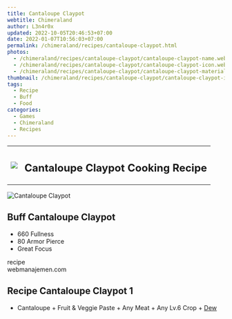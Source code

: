 ```yaml
---
title: Cantaloupe Claypot
webtitle: Chimeraland
author: L3n4r0x
updated: 2022-10-05T20:46:53+07:00
date: 2022-01-07T10:56:03+07:00
permalink: /chimeraland/recipes/cantaloupe-claypot.html
photos:
  - /chimeraland/recipes/cantaloupe-claypot/cantaloupe-claypot-name.webp
  - /chimeraland/recipes/cantaloupe-claypot/cantaloupe-claypot-icon.webp
  - /chimeraland/recipes/cantaloupe-claypot/cantaloupe-claypot-material.webp
thumbnail: /chimeraland/recipes/cantaloupe-claypot/cantaloupe-claypot-icon.webp
tags:
  - Recipe
  - Buff
  - Food
categories:
  - Games
  - Chimeraland
  - Recipes
---
```


<section id="bootstrap-wrapper"><link rel="stylesheet" href="https://cdn.statically.io/gh/dimaslanjaka/Web-Manajemen/40ac3225/css/bootstrap-4.5-wrapper.css"/><div class="row mb-2"><div class="col-md-12 mb-2"><table class="table" id="post-info"><tbody><tr><td><img class="d-inline-block me-2" src="/chimeraland/recipes/cantaloupe-claypot/cantaloupe-claypot-icon.webp" width="auto" height="auto"/></td><td><h1 class="fs-5">Cantaloupe Claypot Cooking Recipe</h1></td></tr></tbody></table></div></div><div class="card mb-2"><div class="row g-0"><div class="col-sm-4 position-relative mb-2"><img src="/chimeraland/recipes/cantaloupe-claypot/cantaloupe-claypot-material.webp" class="card-img fit-cover w-100 h-100" alt="Cantaloupe Claypot" data-fancybox="true"/></div><div class="col-sm-8 mb-2"><div class="card-body"><h2 class="card-title fs-5">Buff Cantaloupe Claypot</h2><div class="card-text"><ul><li>660 Fullness</li><li>80 Armor Pierce</li><li>Great Focus</li></ul></div><span class="badge rounded-pill bg-dark">recipe</span></div><div class="card-footer text-end text-muted">webmanajemen.com</div></div></div></div><div class="row mb-2"><div class="col-12 col-lg-6 recipe-item mb-2"><div class="card"><div class="card-body"><h2 class="card-title fs-5">Recipe Cantaloupe Claypot 1</h2><div class="card-text"><ul><li>Cantaloupe<span> + </span>Fruit &amp; Veggie Paste<span> + </span>Any Meat<span> + </span>Any Lv.6 Crop<span> + </span><a class="text-decoration-none" href="/chimeraland/materials/dew.html">Dew</a></li></ul></div></div></div></div></div></section>